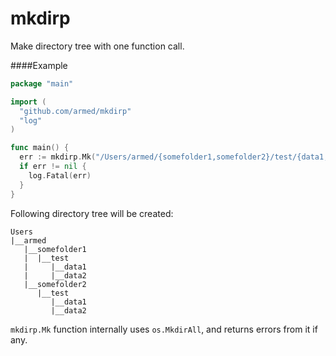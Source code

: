mkdirp
======

Make directory tree with one function call.

####Example

```Go
package "main"

import (
  "github.com/armed/mkdirp"
  "log"
)

func main() {
  err := mkdirp.Mk("/Users/armed/{somefolder1,somefolder2}/test/{data1,data2}")
  if err != nil {
    log.Fatal(err)
  }
}
```

Following directory tree will be created:
```
Users
|__armed
   |__somefolder1
   |  |__test
   |     |__data1
   |     |__data2
   |__somefolder2
      |__test
         |__data1
         |__data2
```
`mkdirp.Mk` function internally uses `os.MkdirAll`, and returns errors from it if any.
